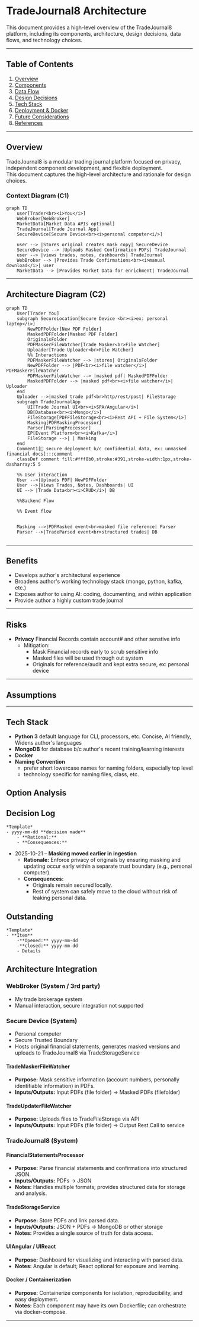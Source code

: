 # TradeJournal8 Architecture

This document provides a high-level overview of the TradeJournal8 platform, including its components, architecture, design decisions, data flows, and technology choices.

---

## Table of Contents

1. [Overview](#overview)
2. [Components](#components)
3. [Data Flow](#data-flow)
4. [Design Decisions](#design-decisions)
5. [Tech Stack](#tech-stack)
6. [Deployment & Docker](#deployment--docker)
7. [Future Considerations](#future-considerations)
8. [References](#references)

---

## Overview

TradeJournal8 is a modular trading journal platform focused on privacy, independent component development, and flexible deployment.  
This document captures the high-level architecture and rationale for design choices.

### Context Diagram (C1)
```mermaid
graph TD
    user[Trader<br><i>You</i>]
    WebBroker[WebBroker]
    MarketData[Market Data APIs optional]
    TradeJournal[Trade Journal App]
    SecureDevice[Secure Device<br><i>personal computer<i/>]

    user --> |Stores original creates mask copy| SecureDevice
    SecureDevice --> |Uploads Masked Confirmation PDFs| TradeJournal
    user --> |views trades, notes, dashboards| TradeJournal
    WebBroker --> |Provides Trade Confirmations<br><i>manual download</i>| user
    MarketData --> |Provides Market Data for enrichment| TradeJournal
```

---

## Architecture Diagram (C2)
```mermaid
graph TD
    User[Trader You]
    subgraph SecureLocation[Secure Device <br><i>ex: personal laptop</i>]
        NewPDFFolder[New PDF Folder]
        MaskedPDFFolder[Masked PDF Folder]
        OriginalsFolder
        PDFMaskerFileWatcher[Trade Masker<br>File Watcher]
        Uploader[Trade Uploader<br>File Watcher]
        %% Interactions
        PDFMaskerFileWatcher --> |stores| OriginalsFolder
        NewPDFFolder --> |PDF<br><i>file watcher</i>| PDFMaskerFileWatcher 
        PDFMaskerFileWatcher --> |masked pdf| MaskedPDFFolder
        MaskedPDFFolder --> |masked pdf<br><i>file watcher</i>| Uploader
    end
    Uploader -->|masked trade pdf<br>http/rest/post| FileStorage
    subgraph TradeJournalApp
        UI[Trade Journal UI<br><i>SPA/Angular</i>]
        DB[Database<br><i>Mongo</i>]
        FileStorage[PDFFileStorage<br><i>Rest API + File System</i>]
        Masking[PDFMaskingProcessor]
        Parser[ParsingProcessor]
        EP[Event Platform<br><i>Kafka</i>]
        FileStorage -->| | Masking
    end
    Comment1[💬 secure deployment b/c confidential data, ex: unmasked financial docs]:::comment
    classDef comment fill:#fff8b0,stroke:#391,stroke-width:1px,stroke-dasharray:5 5

    %% User interaction
    User -->|Uploads PDF| NewPDFFolder
    User -->|Views Trades, Notes, Dashboards| UI
    UI --> |Trade Data<br><i>CRUD</i>| DB

    %%Backend Flow
    
    %% Event flow
    
    
    Masking -->|PDFMasked event<br>masked file reference| Parser
    Parser -->|TradeParsed event<br>structured trades| DB
    

```

---
## Benefits
- Develops author's architectural experience
- Broadens author's working technology stack (mongo, python, kafka, etc.)
- Exposes author to using AI: coding, documenting, and within application
- Provide author a highly custom trade journal


---
## Risks
- **Privacy** Financial Records contain account# and other senstive info
    - Mitigation: 
        - Mask Financial records early to scrub sensitive info
        - Masked files will be used through out system
        - Originals for reference/audit and kept extra secure, ex: personal device 

---
## Assumptions

---
## Tech Stack
- **Python 3** default language for CLI, processors, etc. Concise, AI friendly, Widens author's languages
- **MongoDB** for database b/c author's recent training/learning interests
- **Docker**
- **Naming Convention** 
    - prefer short lowercase names for naming folders, especially top level
    - technology specific for naming files, class, etc.

## Option Analysis

## Decision Log
``` text
*Template*
- yyyy-mm-dd **decision made**
    - **Rational:** 
    - **Consequences:**
```

- 2025-10-21 – **Masking moved earlier in ingestion**
  - **Rationale:** Enforce privacy of originals by ensuring masking and updating occur early within a separate trust boundary (e.g., personal computer).  
  - **Consequences:**  
    - Originals remain secured locally.  
    - Rest of system can safely move to the cloud without risk of leaking personal data.  


## Outstanding
```
*Template*
- **Item**
    -**Opened:** yyyy-mm-dd
    -**closed:** yyyy-mm-dd
    - Details
```

## Architecture Integration 
### WebBroker (System / 3rd party)
- My trade brokerage system
- Manual interaction, secure integration not supported
### Secure Device (System)
- Personal computer
- Secure Trusted Boundary 
- Hosts original financial statements, generates masked versions and uploads to TradeJournal8 via TradeStorageService

#### TradeMaskerFileWatcher
- **Purpose:** Mask sensitive information (account numbers, personally identifiable information) in PDFs.
- **Inputs/Outputs:** Input PDFs (file folder) → Masked PDFs (filefolder)

#### TradeUpdaterFileWatcher
- **Purpose:** Uploads files to TradeFileStorage via API
- **Inputs/Outputs:** Input PDFs (file folder) → Output Rest Call to service

### TradeJournal8 (System)


#### FinancialStatementsProcessor
- **Purpose:** Parse financial statements and confirmations into structured JSON.
- **Inputs/Outputs:** PDFs → JSON
- **Notes:** Handles multiple formats; provides structured data for storage and analysis.

#### TradeStorageService
- **Purpose:** Store PDFs and link parsed data.
- **Inputs/Outputs:** JSON + PDFs → MongoDB or other storage
- **Notes:** Provides a single source of truth for data access.

#### UIAngular / UIReact
- **Purpose:** Dashboard for visualizing and interacting with parsed data.
- **Notes:** Angular is default; React optional for exposure and learning.

#### Docker / Containerization
- **Purpose:** Containerize components for isolation, reproducibility, and easy deployment.
- **Notes:** Each component may have its own Dockerfile; can orchestrate via docker-compose.

---


